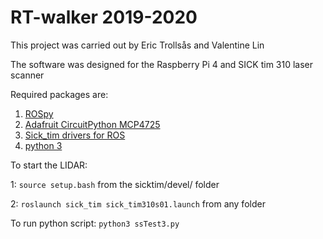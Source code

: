 # RT-walker 2019-2020

This project was carried out by Eric Trollsås and Valentine Lin

The software was designed for the Raspberry Pi 4 and SICK tim 310 laser scanner



Required packages are:
1. [ROSpy](https://wiki.ros.org/rospy)
2. [Adafruit CircuitPython MCP4725](https://github.com/adafruit/Adafruit_CircuitPython_MCP4725)
3. [Sick_tim drivers for ROS](https://github.com/uos/sick_tim)
4. [python 3](https://www.python.org/downloads/)

To start the LIDAR:

1: `source setup.bash` from the sicktim/devel/ folder

2: `roslaunch sick_tim sick_tim310s01.launch` from any folder

To run python script:
`python3 ssTest3.py`
